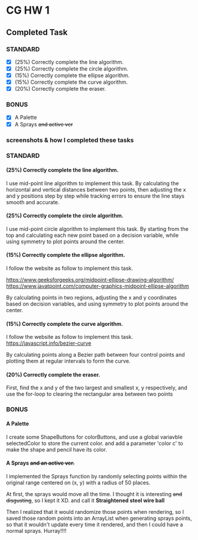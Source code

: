 # CG HW 1
## Completed Task
### STANDARD
- [x] (25%) Correctly complete the line algorithm.
- [x] (25%) Correctly complete the circle algorithm.
- [x] (15%) Correctly complete the ellipse algorithm.
- [x] (15%) Correctly complete the curve algorithm.
- [x] (20%) Correctly complete the eraser.
### BONUS 
- [x] A Palette
- [X] A Sprays ~~and active ver~~
### screenshots & how I completed these tasks
### STANDARD
#### (25%) Correctly complete the line algorithm.
I use mid-point line algorithm to implement this task.
By calculating the horizontal and vertical distances between two points, then adjusting the x and y positions step by step while tracking errors to ensure the line stays smooth and accurate.
#### (25%) Correctly complete the circle algorithm.
I use mid-point circle algorithm to implement this task.
By starting from the top and calculating each new point based on a decision variable, while using symmetry to plot points around the center.
#### (15%) Correctly complete the ellipse algorithm.
I follow the website as follow to implement this task.

https://www.geeksforgeeks.org/midpoint-ellipse-drawing-algorithm/
https://www.javatpoint.com/computer-graphics-midpoint-ellipse-algorithm

By calculating points in two regions, adjusting the x and y coordinates based on decision variables, and using symmetry to plot points around the center.
#### (15%) Correctly complete the curve algorithm.
I follow the website as follow to implement this task.
https://javascript.info/bezier-curve

By calculating points along a Bezier path between four control points and plotting them at regular intervals to form the curve.
#### (20%) Correctly complete the eraser.
First, find the x and y of the two largest and smallest x, y respectively, and use the for-loop to clearing the rectangular area between two points
### BONUS 
#### A Palette
I create some ShapeButtons for colorButtons, and use a global variavble selectedColor to store the current color.
and add a parameter 'color c' to make the shape and pencil have its color.
#### A Sprays ~~and an active ver.~~
I implemented the Sprays function by randomly selecting points within the original range centered on (x, y) with a radius of 50 places.

At first, the sprays would move all the time.
I thought it is interesting ~~and disgusting~~, so I kept it XD. and call it **Straightened steel wire ball**

Then I realized that it would randomize those points when rendering, so I saved those random points into an ArrayList when generating sprays points, so that it wouldn't update every time it rendered, and then I could have a normal sprays. Hurray!!!!
